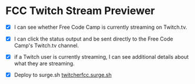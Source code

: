 # FCC Twitch Stream Previewer

- [x] I can see whether Free Code Camp is currently streaming on Twitch.tv.

- [x] I can click the status output and be sent directly to the Free Code Camp's Twitch.tv channel.

- [x] if a Twitch user is currently streaming, I can see additional details about what they are streaming.

- [x] Deploy to surge.sh [twitcherfcc.surge.sh](twitcherfcc.surge.sh "twitcherfcc")